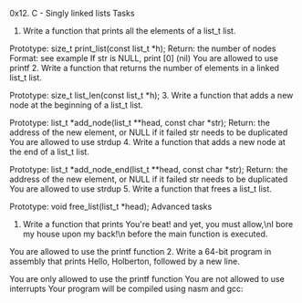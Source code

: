 0x12. C - Singly linked lists
Tasks
1. Write a function that prints all the elements of a list_t list.

Prototype: size_t print_list(const list_t *h);
Return: the number of nodes
Format: see example
If str is NULL, print [0] (nil)
You are allowed to use printf
2. Write a function that returns the number of elements in a linked list_t list.

Prototype: size_t list_len(const list_t *h);
3. Write a function that adds a new node at the beginning of a list_t list.

Prototype: list_t *add_node(list_t **head, const char *str);
Return: the address of the new element, or NULL if it failed
str needs to be duplicated
You are allowed to use strdup
4. Write a function that adds a new node at the end of a list_t list.

Prototype: list_t *add_node_end(list_t **head, const char *str);
Return: the address of the new element, or NULL if it failed
str needs to be duplicated
You are allowed to use strdup
5. Write a function that frees a list_t list.

Prototype: void free_list(list_t *head);
Advanced tasks
1. Write a function that prints You're beat! and yet, you must allow,\nI bore my house upon my back!\n before the main function is executed.

You are allowed to use the printf function
2. Write a 64-bit program in assembly that prints Hello, Holberton, followed by a new line.

You are only allowed to use the printf function
You are not allowed to use interrupts
Your program will be compiled using nasm and gcc:
